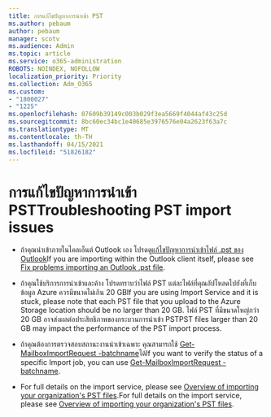 ```yaml
---
title: การแก้ไขปัญหาการนําเข้า PST
ms.author: pebaum
author: pebaum
manager: scotv
ms.audience: Admin
ms.topic: article
ms.service: o365-administration
ROBOTS: NOINDEX, NOFOLLOW
localization_priority: Priority
ms.collection: Adm_O365
ms.custom:
- "1800027"
- "1225"
ms.openlocfilehash: 07609b39149c003b029f3ea5669f4044af43c25d
ms.sourcegitcommit: 8bc60ec34bc1e40685e3976576e04a2623f63a7c
ms.translationtype: MT
ms.contentlocale: th-TH
ms.lasthandoff: 04/15/2021
ms.locfileid: "51826182"
---
```

# <a name="troubleshooting-pst-import-issues"></a><span data-ttu-id="14fb3-102">การแก้ไขปัญหาการนําเข้า PST</span><span class="sxs-lookup"><span data-stu-id="14fb3-102">Troubleshooting PST import issues</span></span>

- <span data-ttu-id="14fb3-103">ถ้าคุณนําเข้าภายในไคลเอ็นต์ Outlook เอง โปรดดู[แก้ไขปัญหาการนําเข้าไฟล์ .pst ของ Outlook](https://support.office.com/article/Fix-problems-importing-an-Outlook-pst-file-2d2e50dc-5c36-4ab2-ab50-f1be733b3d6e)</span><span class="sxs-lookup"><span data-stu-id="14fb3-103">If you are importing within the Outlook client itself, please see [Fix problems importing an Outlook .pst file](https://support.office.com/article/Fix-problems-importing-an-Outlook-pst-file-2d2e50dc-5c36-4ab2-ab50-f1be733b3d6e).</span></span>

- <span data-ttu-id="14fb3-104">ถ้าคุณใช้บริการการนําเข้าและค้าง โปรดทราบว่าไฟล์ PST แต่ละไฟล์ที่คุณอัปโหลดไปยังที่เก็บข้อมูล Azure ควรมีขนาดไม่เกิน 20 GB</span><span class="sxs-lookup"><span data-stu-id="14fb3-104">If you are using Import Service and it is stuck, please note that each PST file that you upload to the Azure Storage location should be no larger than 20 GB.</span></span> <span data-ttu-id="14fb3-105">ไฟล์ PST ที่มีขนาดใหญ่กว่า 20 GB อาจส่งผลต่อประสิทธิภาพของกระบวนการนําเข้า PST</span><span class="sxs-lookup"><span data-stu-id="14fb3-105">PST files larger than 20 GB may impact the performance of the PST import process.</span></span>

- <span data-ttu-id="14fb3-106">ถ้าคุณต้องการตรวจสอบสถานะงานนําเข้าเฉพาะ คุณสามารถใช้ [Get-MailboxImportRequest -batchname](https://docs.microsoft.com/powershell/module/exchange/mailboxes/get-mailboximportrequest)ได้</span><span class="sxs-lookup"><span data-stu-id="14fb3-106">If you want to verify the status of a specific Import job, you can use [Get-MailboxImportRequest -batchname](https://docs.microsoft.com/powershell/module/exchange/mailboxes/get-mailboximportrequest).</span></span>

- <span data-ttu-id="14fb3-107">For full details on the import service, please see [Overview of importing your organization's PST files](https://docs.microsoft.com/microsoft-365/compliance/importing-pst-files-to-office-365?view=o365-worldwide).</span><span class="sxs-lookup"><span data-stu-id="14fb3-107">For full details on the import service, please see [Overview of importing your organization's PST files](https://docs.microsoft.com/microsoft-365/compliance/importing-pst-files-to-office-365?view=o365-worldwide).</span></span>

